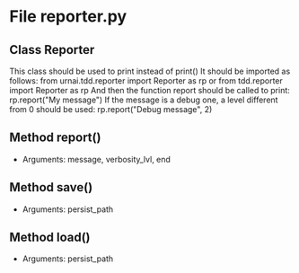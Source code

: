 # File reporter.py

## Class Reporter

This class should be used to print instead of print()
It should be imported as follows:
from urnai.tdd.reporter import Reporter as rp
or
from tdd.reporter import Reporter as rp
And then the function report should be called to print:
rp.report("My message")
If the message is a debug one, a level different from 0
should be used:
rp.report("Debug message", 2)

## Method report()

* Arguments: message, verbosity_lvl, end

## Method save()

* Arguments: persist_path

## Method load()

* Arguments: persist_path

